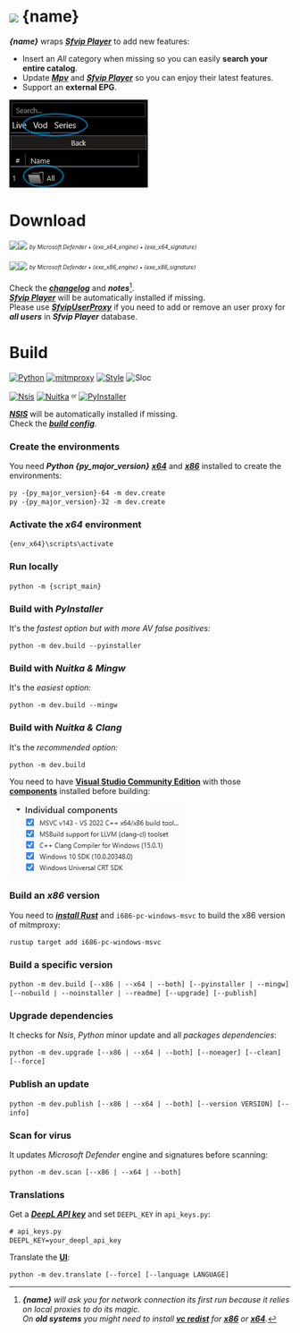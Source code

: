 # <img src="{ico_link}" width="40" align="center"> {name}
***{name}*** wraps ***[Sfvip Player](https://github.com/K4L4Uz/SFVIP-Player/tree/master)*** to add new features: 
* Insert an _All_ category when missing so you can easily **search your entire catalog**.  
* Update ***[Mpv](https://mpv.io/)*** and ***[Sfvip Player](https://github.com/K4L4Uz/SFVIP-Player/tree/master)*** so you can enjoy their latest features. 
* Support an **external EPG**.

<img src="resources/all.png">

# Download
[<img src="https://custom-icon-badges.demolab.com/badge/{name} v{version} x64-informational.svg?logo=download-cloud&logoSource=feather&logoColor=white&style=flat-square" height="30"><img src="https://custom-icon-badges.demolab.com/badge/{exe_x64_clean}.svg?logo=shield-check&logoColor=white&style=flat-square" height="30">](https://github.com/{github_path}/raw/master/{exe_x64_link})
<sub><sup>_by Microsoft Defender • {exe_x64_engine} • {exe_x64_signature}_</sup></sub>

[<img src="https://custom-icon-badges.demolab.com/badge/{name} v{version} x86-informational.svg?logo=download-cloud&logoSource=feather&logoColor=white&style=flat-square" height="30"><img src="https://custom-icon-badges.demolab.com/badge/{exe_x86_clean}.svg?logo=shield-check&logoColor=white&style=flat-square" height="30">](https://github.com/{github_path}/raw/master/{exe_x86_link})
<sub><sup>_by Microsoft Defender • {exe_x86_engine} • {exe_x86_signature}_</sup></sub>

Check the [***changelog***](build/changelog.md) and ***notes***[^1].  
[***Sfvip Player***](https://github.com/K4L4Uz/SFVIP-Player/tree/master) will be automatically installed if missing.  
Please use [***SfvipUserProxy***](user_proxy_cmd) if you need to add or remove an user proxy for ***all users*** in ***Sfvip Player*** database.

[^1]:_**{name}** will ask you for network connection its first run because it relies on local proxies to do its magic._  
_On **old systems** you might need to install [**vc redist**](https://learn.microsoft.com/en-GB/cpp/windows/latest-supported-vc-redist) for [**x86**](https://aka.ms/vs/17/release/vc_redist.x86.exe) or [**x64**](https://aka.ms/vs/17/release/vc_redist.x64.exe)._  

# Build
[![Python](https://img.shields.io/badge/Python-{py_version}-fbdf79?logo=python&logoColor=fbdf79)](https://www.python.org/downloads/release/python-{py_version_compact}/)
[![mitmproxy](https://custom-icon-badges.demolab.com/badge/Mitmproxy-{mitmproxy_version}-informational.svg?logo=mitmproxy)](https://mitmproxy.org/)
[![Style](https://custom-icon-badges.demolab.com/badge/Style-Black-000000.svg?logo=file-code&logoColor=a0a0a0)](https://black.readthedocs.io/en/stable/)
![Sloc](https://custom-icon-badges.demolab.com/badge/Sloc-{sloc}-000000.svg?logo=file-code&logoColor=a0a0a0)

[![Nsis](https://img.shields.io/badge/Nsis-{nsis_version}-informational?logo=NSIS&logoColor=fbdf79)](https://nsis.sourceforge.io/Download)
[![Nuitka](https://custom-icon-badges.demolab.com/badge/Nuitka-{nuitka_version}-informational.svg?logo=tools&logoColor=61dafb)](https://nuitka.net/)
<sup><sub>or</sub></sup>
[![PyInstaller](https://custom-icon-badges.demolab.com/badge/PyInstaller-{pyinstaller_version}-informational.svg?logo=tools&logoColor=61dafb)](https://pyinstaller.org/en/stable/)

[***NSIS***](https://nsis.sourceforge.io/Download) will be automatically installed if missing.  
Check the [***build config***](build_config.py).
### Create the environments
You need ***Python {py_major_version}*** [***x64***](https://www.python.org/ftp/python/{py_version}/python-{py_version}-amd64.exe) and [***x86***](https://www.python.org/ftp/python/{py_version}/python-{py_version}.exe) installed to create the environments:
```console
py -{py_major_version}-64 -m dev.create
py -{py_major_version}-32 -m dev.create
```
### Activate the _x64_ environment
```console
{env_x64}\scripts\activate
```
### Run locally
```console
python -m {script_main}
```
### Build with ***PyInstaller***
It's the _fastest option but with more AV false positives:_
```console
python -m dev.build --pyinstaller
```
### Build with ***Nuitka & Mingw***
It's the _easiest option:_
```console
python -m dev.build --mingw
```
### Build with ***Nuitka & Clang***
It's the _recommended option:_
```console
python -m dev.build
```
You need to have [**Visual Studio Community Edition**](https://www.visualstudio.com/en-us/downloads/download-visual-studio-vs.aspx) with those [**components**](resources/.vsconfig) installed before building:

<img src="resources/VS.png">

### Build an ***x86*** version
You need to [***install Rust***](https://www.rust-lang.org/fr) and `i686-pc-windows-msvc` to build the x86 version of mitmproxy:  
```console
rustup target add i686-pc-windows-msvc
```
### Build a specific version
```console
python -m dev.build [--x86 | --x64 | --both] [--pyinstaller | --mingw] [--nobuild | --noinstaller | --readme] [--upgrade] [--publish]
```
### Upgrade dependencies
It checks for _Nsis_, _Python_ minor update and all _packages dependencies_:
```console
python -m dev.upgrade [--x86 | --x64 | --both] [--noeager] [--clean] [--force]
```
### Publish an update
```console
python -m dev.publish [--x86 | --x64 | --both] [--version VERSION] [--info]
```
### Scan for virus
It updates _Microsoft Defender_ engine and signatures before scanning:
```console
python -m dev.scan [--x86 | --x64 | --both]
```

### Translations
Get a [***DeepL API key***](https://www.deepl.com/en/docs-api/) and set `DEEPL_KEY` in `api_keys.py`:
```python3
# api_keys.py
DEEPL_KEY=your_deepl_api_key
```
Translate the [**UI**](translations/loc/texts.py):
```console
python -m dev.translate [--force] [--language LANGUAGE]
```

